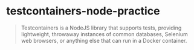 # testcontainers-node-practice

> Testcontainers is a NodeJS library that supports tests, providing lightweight, throwaway instances of common databases, Selenium web browsers, or anything else that can run in a Docker container.
